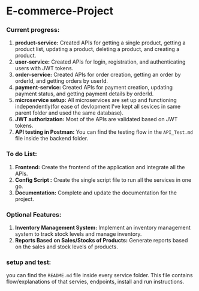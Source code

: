 # E-commerce-Project

### Current progress:

1. **product-service:** Created APIs for getting a single product, getting a product list, updating a product, deleting a product, and creating a product.
2. **user-service:** Created APIs for login, registration, and authenticating users with JWT tokens.
3. **order-service:** Created APIs for order creation, getting an order by orderId, and getting orders by userId.
4. **payment-service:** Created APIs for payment creation, updating payment status, and getting payment details by orderId.
5. **microservice setup:** All microservices are set up and functioning independently(for ease of devlopment I've kept all sevices in same parent folder and used the same database).
6. **JWT authorization:** Most of the APIs are validated based on JWT tokens.
7. **API testing in Postman:** You can find the testing flow in the `API_Test.md` file inside the backend folder.


### To do List:

1. **Frontend:** Create the frontend of the application and integrate all the APIs.
2. **Config Script :** Create the single script file to run all the services in one go.
3. **Documentation:** Complete and update the documentation for the project.


### Optional Features:

1. **Inventory Management System:** Implement an inventory management system to track stock levels and manage inventory.
2. **Reports Based on Sales/Stocks of Products:** Generate reports based on the sales and stock levels of products.


### setup and test:

you can find the `README.md` file inside every service folder. This file contains flow/explanations of that servies, endpoints, install and run instructions.
